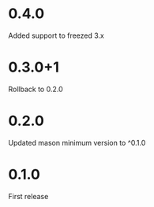 # 0.4.0
Added support to freezed 3.x

# 0.3.0+1

Rollback to 0.2.0

# 0.2.0

Updated mason minimum version to ^0.1.0

# 0.1.0

First release
